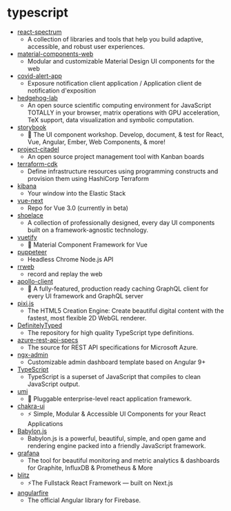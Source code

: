 # typescript
- [react-spectrum](https://github.com/adobe/react-spectrum)
  - A collection of libraries and tools that help you build adaptive, accessible, and robust user experiences.
- [material-components-web](https://github.com/material-components/material-components-web)
  - Modular and customizable Material Design UI components for the web
- [covid-alert-app](https://github.com/cds-snc/covid-alert-app)
  - Exposure notification client application / Application client de notification d'exposition
- [hedgehog-lab](https://github.com/lidangzzz/hedgehog-lab)
  - An open source scientific computing environment for JavaScript TOTALLY in your browser, matrix operations with GPU acceleration, TeX support, data visualization and symbolic computation.
- [storybook](https://github.com/storybookjs/storybook)
  - 📓 The UI component workshop. Develop, document, & test for React, Vue, Angular, Ember, Web Components, & more!
- [project-citadel](https://github.com/JordanKnott/project-citadel)
  - An open source project management tool with Kanban boards
- [terraform-cdk](https://github.com/hashicorp/terraform-cdk)
  - Define infrastructure resources using programming constructs and provision them using HashiCorp Terraform
- [kibana](https://github.com/elastic/kibana)
  - Your window into the Elastic Stack
- [vue-next](https://github.com/vuejs/vue-next)
  - Repo for Vue 3.0 (currently in beta)
- [shoelace](https://github.com/shoelace-style/shoelace)
  - A collection of professionally designed, every day UI components built on a framework-agnostic technology.
- [vuetify](https://github.com/vuetifyjs/vuetify)
  - 🐉 Material Component Framework for Vue
- [puppeteer](https://github.com/puppeteer/puppeteer)
  - Headless Chrome Node.js API
- [rrweb](https://github.com/rrweb-io/rrweb)
  - record and replay the web
- [apollo-client](https://github.com/apollographql/apollo-client)
  - 🚀 A fully-featured, production ready caching GraphQL client for every UI framework and GraphQL server
- [pixi.js](https://github.com/pixijs/pixi.js)
  - The HTML5 Creation Engine: Create beautiful digital content with the fastest, most flexible 2D WebGL renderer.
- [DefinitelyTyped](https://github.com/DefinitelyTyped/DefinitelyTyped)
  - The repository for high quality TypeScript type definitions.
- [azure-rest-api-specs](https://github.com/Azure/azure-rest-api-specs)
  - The source for REST API specifications for Microsoft Azure.
- [ngx-admin](https://github.com/akveo/ngx-admin)
  - Customizable admin dashboard template based on Angular 9+
- [TypeScript](https://github.com/microsoft/TypeScript)
  - TypeScript is a superset of JavaScript that compiles to clean JavaScript output.
- [umi](https://github.com/umijs/umi)
  - 🌋 Pluggable enterprise-level react application framework.
- [chakra-ui](https://github.com/chakra-ui/chakra-ui)
  - ⚡️ Simple, Modular & Accessible UI Components for your React Applications
- [Babylon.js](https://github.com/BabylonJS/Babylon.js)
  - Babylon.js is a powerful, beautiful, simple, and open game and rendering engine packed into a friendly JavaScript framework.
- [grafana](https://github.com/grafana/grafana)
  - The tool for beautiful monitoring and metric analytics & dashboards for Graphite, InfluxDB & Prometheus & More
- [blitz](https://github.com/blitz-js/blitz)
  - ⚡️The Fullstack React Framework — built on Next.js
- [angularfire](https://github.com/angular/angularfire)
  - The official Angular library for Firebase.
